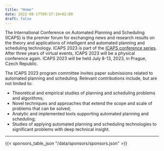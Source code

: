 ```yaml
---
title: "Home"
date: 2022-08-17T09:57:19+02:00
draft: false
---
```


The International Conference on Automated Planning and Scheduling (ICAPS) is the premier forum for exchanging news and research results on the theory and applications of intelligent and automated planning and scheduling technology. ICAPS 2023 is part of the [ICAPS conference series](https://www.icaps-conference.org/conference-series/). After three years of virtual events, ICAPS 2023 will be a physical conference again. ICAPS 2023 will be held July 8-13, 2023, in Prague, Czech Republic.

The ICAPS 2023 program committee invites paper submissions related to automated planning and scheduling. Relevant contributions include, but are not limited to:

- Theoretical and empirical studies of planning and scheduling problems and algorithms;
- Novel techniques and approaches that extend the scope and scale of problems that can be solved;
- Analytic and implemented tools supporting automated planning and scheduling; 
- Studies of applying automated planning and scheduling technologies to significant problems with deep technical insight.

---

{{< sponsors_table_json "/data/sponsors/sponsors.json" >}}
